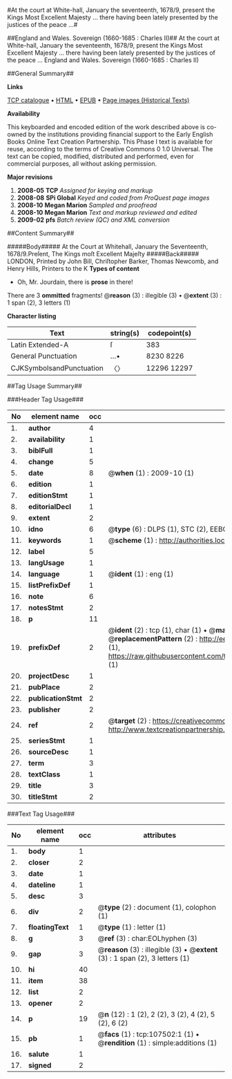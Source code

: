 #At the court at White-hall, January the seventeenth, 1678/9, present the Kings Most Excellent Majesty ... there having been lately presented by the justices of the peace ...#

##England and Wales. Sovereign (1660-1685 : Charles II)##
At the court at White-hall, January the seventeenth, 1678/9, present the Kings Most Excellent Majesty ... there having been lately presented by the justices of the peace ...
England and Wales. Sovereign (1660-1685 : Charles II)

##General Summary##

**Links**

[TCP catalogue](http://www.ota.ox.ac.uk/tcp/)  • 
[HTML](http://tei.it.ox.ac.uk/tcp/Texts-HTML/free/A39/A39423.html)  • 
[EPUB](http://tei.it.ox.ac.uk/tcp/Texts-EPUB/free/A39/A39423.epub) • 
[Page images (Historical Texts)](https://data.historicaltexts.jisc.ac.uk/view?pubId=eebo-18409565e&pageId=eebo-18409565e-107502-1)

**Availability**

This keyboarded and encoded edition of the
	       work described above is co-owned by the institutions
	       providing financial support to the Early English Books
	       Online Text Creation Partnership. This Phase I text is
	       available for reuse, according to the terms of Creative
	       Commons 0 1.0 Universal. The text can be copied,
	       modified, distributed and performed, even for
	       commercial purposes, all without asking permission.

**Major revisions**

1. __2008-05__ __TCP__ *Assigned for keying and markup*
1. __2008-08__ __SPi Global__ *Keyed and coded from ProQuest page images*
1. __2008-10__ __Megan Marion__ *Sampled and proofread*
1. __2008-10__ __Megan Marion__ *Text and markup reviewed and edited*
1. __2009-02__ __pfs__ *Batch review (QC) and XML conversion*

##Content Summary##

#####Body#####
At the Court at Whitehall, January the Seventeenth, 1678/9.Preſent,
The Kings moſt Excellent Majeſty
#####Back#####
LONDON, Printed by John Bill, Chriſtopher Barker, Thomas Newcomb, and Henry Hills, Printers to the K
**Types of content**

  * Oh, Mr. Jourdain, there is **prose** in there!

There are 3 **ommitted** fragments! 
 @__reason__ (3) : illegible (3)  •  @__extent__ (3) : 1 span (2), 3 letters (1)

**Character listing**


|Text|string(s)|codepoint(s)|
|---|---|---|
|Latin Extended-A|ſ|383|
|General Punctuation|…•|8230 8226|
|CJKSymbolsandPunctuation|〈〉|12296 12297|

##Tag Usage Summary##

###Header Tag Usage###

|No|element name|occ|attributes|
|---|---|---|---|
|1.|__author__|4||
|2.|__availability__|1||
|3.|__biblFull__|1||
|4.|__change__|5||
|5.|__date__|8| @__when__ (1) : 2009-10 (1)|
|6.|__edition__|1||
|7.|__editionStmt__|1||
|8.|__editorialDecl__|1||
|9.|__extent__|2||
|10.|__idno__|6| @__type__ (6) : DLPS (1), STC (2), EEBO-CITATION (1), OCLC (1), VID (1)|
|11.|__keywords__|1| @__scheme__ (1) : http://authorities.loc.gov/ (1)|
|12.|__label__|5||
|13.|__langUsage__|1||
|14.|__language__|1| @__ident__ (1) : eng (1)|
|15.|__listPrefixDef__|1||
|16.|__note__|6||
|17.|__notesStmt__|2||
|18.|__p__|11||
|19.|__prefixDef__|2| @__ident__ (2) : tcp (1), char (1)  •  @__matchPattern__ (2) : ([0-9\-]+):([0-9IVX]+) (1), (.+) (1)  •  @__replacementPattern__ (2) : http://eebo.chadwyck.com/downloadtiff?vid=$1&page=$2 (1), https://raw.githubusercontent.com/textcreationpartnership/Texts/master/tcpchars.xml#$1 (1)|
|20.|__projectDesc__|1||
|21.|__pubPlace__|2||
|22.|__publicationStmt__|2||
|23.|__publisher__|2||
|24.|__ref__|2| @__target__ (2) : https://creativecommons.org/publicdomain/zero/1.0/ (1), http://www.textcreationpartnership.org/docs/. (1)|
|25.|__seriesStmt__|1||
|26.|__sourceDesc__|1||
|27.|__term__|3||
|28.|__textClass__|1||
|29.|__title__|3||
|30.|__titleStmt__|2||


###Text Tag Usage###

|No|element name|occ|attributes|
|---|---|---|---|
|1.|__body__|1||
|2.|__closer__|2||
|3.|__date__|1||
|4.|__dateline__|1||
|5.|__desc__|3||
|6.|__div__|2| @__type__ (2) : document (1), colophon (1)|
|7.|__floatingText__|1| @__type__ (1) : letter (1)|
|8.|__g__|3| @__ref__ (3) : char:EOLhyphen (3)|
|9.|__gap__|3| @__reason__ (3) : illegible (3)  •  @__extent__ (3) : 1 span (2), 3 letters (1)|
|10.|__hi__|40||
|11.|__item__|38||
|12.|__list__|2||
|13.|__opener__|2||
|14.|__p__|19| @__n__ (12) : 1 (2), 2 (2), 3 (2), 4 (2), 5 (2), 6 (2)|
|15.|__pb__|1| @__facs__ (1) : tcp:107502:1 (1)  •  @__rendition__ (1) : simple:additions (1)|
|16.|__salute__|1||
|17.|__signed__|2||
